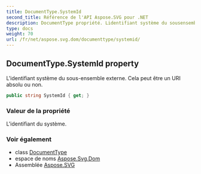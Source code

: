 ```yaml
---
title: DocumentType.SystemId
second_title: Référence de l'API Aspose.SVG pour .NET
description: DocumentType propriété. Lidentifiant système du sousensemble externe. Cela peut être un URI absolu ou non.
type: docs
weight: 70
url: /fr/net/aspose.svg.dom/documenttype/systemid/
---
```

## DocumentType.SystemId property

L'identifiant système du sous-ensemble externe. Cela peut être un URI absolu ou non.

```csharp
public string SystemId { get; }
```

### Valeur de la propriété

L'identifiant du système.

### Voir également

* class [DocumentType](../)
* espace de noms [Aspose.Svg.Dom](../../documenttype/)
* Assemblée [Aspose.SVG](../../../)


